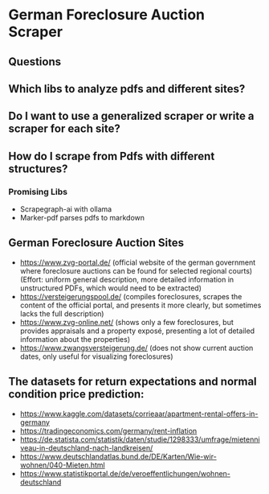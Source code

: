 # German Foreclosure Auction Scraper

## Questions
## Which libs to analyze pdfs and different sites?
## Do I want to use a generalized scraper or write a scraper for each site?
## How do I scrape from Pdfs with different structures? 

### Promising **Libs**
- Scrapegraph-ai with ollama
- Marker-pdf parses pdfs to markdown

## German Foreclosure Auction Sites
- https://www.zvg-portal.de/ (official website of the german government where foreclosure auctions can be found for selected regional courts) (Effort: uniform general description, more detailed information in unstructured PDFs, which would need to be extracted)
- https://versteigerungspool.de/ (compiles foreclosures, scrapes the content of the official portal, and presents it more clearly, but sometimes lacks the full description)
- https://www.zvg-online.net/ (shows only a few foreclosures, but provides appraisals and a property exposé, presenting a lot of detailed information about the properties)
- https://www.zwangsversteigerung.de/ (does not show current auction dates, only useful for visualizing foreclosures)



## The datasets for return expectations and normal condition price prediction:
- https://www.kaggle.com/datasets/corrieaar/apartment-rental-offers-in-germany
- https://tradingeconomics.com/germany/rent-inflation
- https://de.statista.com/statistik/daten/studie/1298333/umfrage/mietenniveau-in-deutschland-nach-landkreisen/
- https://www.deutschlandatlas.bund.de/DE/Karten/Wie-wir-wohnen/040-Mieten.html
- https://www.statistikportal.de/de/veroeffentlichungen/wohnen-deutschland

